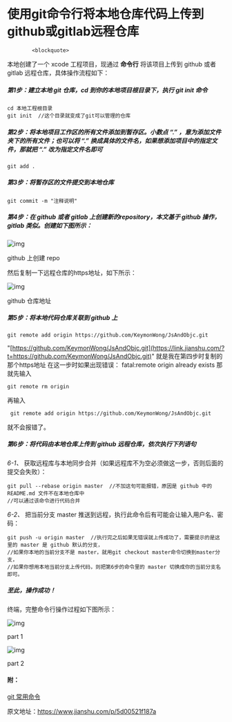# 使用git命令行将本地仓库代码上传到github或gitlab远程仓库

```
        <blockquote>
```

本地创建了一个 xcode 工程项目，现通过 **命令行** 将该项目上传到 github 或者 gitlab 远程仓库，具体操作流程如下：

##### 第1步：建立本地 git 仓库，cd 到你的本地项目根目录下，执行 git init 命令

```
cd 本地工程根目录
git init  //这个目录就变成了git可以管理的仓库
```

##### 第2步：将本地项目工作区的所有文件添加到暂存区。小数点 “.” ，意为添加文件夹下的所有文件；也可以将 “.” 换成具体的文件名，如果想添加项目中的指定文件，那就把 “.” 改为指定文件名即可

```
git add .
```

##### 第3步：将暂存区的文件提交到本地仓库

```
git commit -m "注释说明"
```

##### 第4步：在 github 或者 gitlab 上创建新的repository，本文基于 github 操作，gitlab 类似。创建如下图所示：

![img](https://upload-images.jianshu.io/upload_images/1291197-430fb5c7e5b0bed9.png)

github 上创建 repo

然后复制一下远程仓库的https地址，如下所示：

![img](https://upload-images.jianshu.io/upload_images/1291197-c6e3f16dac9b07c1.png)

github 仓库地址

##### 第5步：将本地代码仓库关联到 github 上

```
git remote add origin https://github.com/KeymonWong/JsAndObjc.git
```

"[https://github.com/KeymonWong/JsAndObjc.git](https://link.jianshu.com/?t=https://github.com/KeymonWong/JsAndObjc.git)" 就是我在第四步时复制的那个https地址
在这一步时如果出现错误：
fatal:remote origin already exists
那就先输入

```
git remote rm origin
```

再输入

```
 git remote add origin https://github.com/KeymonWong/JsAndObjc.git
```

就不会报错了。

##### 第6步：将代码由本地仓库上传到 github 远程仓库，依次执行下列语句

*6-1、* 获取远程库与本地同步合并（如果远程库不为空必须做这一步，否则后面的提交会失败）：

```
git pull --rebase origin master  //不加这句可能报错，原因是 github 中的 README.md 文件不在本地仓库中
//可以通过该命令进行代码合并
```

*6-2、* 把当前分支 master 推送到远程，执行此命令后有可能会让输入用户名、密码：

```
git push -u origin master  //执行完之后如果无错误就上传成功了，需要提示的是这里的 master 是 github 默认的分支，
//如果你本地的当前分支不是 master，就用git checkout master命令切换到master分支，
//如果你想用本地当前分支上传代码，则把第6步的命令里的 master 切换成你的当前分支名即可。
```

##### 至此，操作成功！

终端，完整命令行操作过程如下图所示：

![img](https://upload-images.jianshu.io/upload_images/1291197-5249a1a44f6d4955.png)

part 1

![img](https://upload-images.jianshu.io/upload_images/1291197-f29c8786bed3af76.png)

part 2

#### 附：

[git 常用命令](https://link.jianshu.com/?t=http://www.ruanyifeng.com/blog/2015/12/git-cheat-sheet.html)

原文地址：<https://www.jianshu.com/p/5d00521f187a>